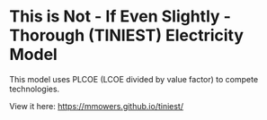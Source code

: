 # This is Not - If Even Slightly - Thorough (TINIEST) Electricity Model

This model uses PLCOE (LCOE divided by value factor) to compete technologies.

View it here: https://mmowers.github.io/tiniest/

